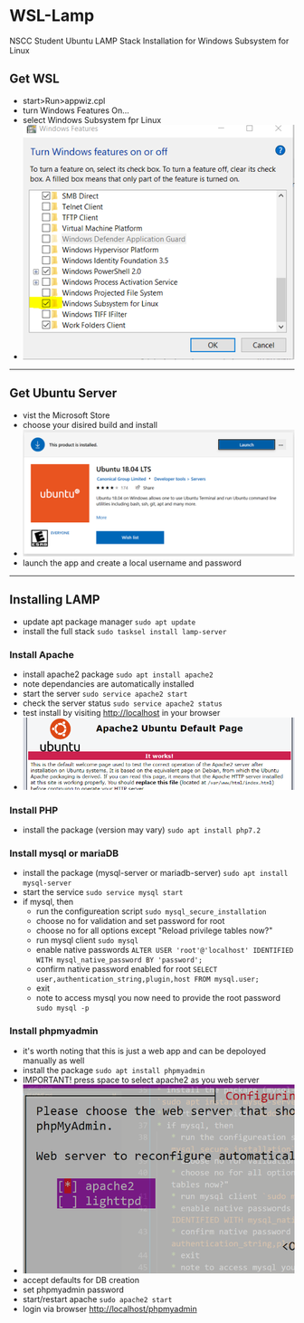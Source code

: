 # WSL-Lamp
 NSCC Student Ubuntu LAMP Stack Installation for Windows Subsystem for Linux

## Get WSL
* start>Run>appwiz.cpl
* turn Windows Features On...
* select Windows Subsystem fpr Linux
* ![Enable Feature](https://github.com/redmondmj/WSL-Lamp/blob/master/images/wsl-Install.PNG)

---

## Get Ubuntu Server
* vist the Microsoft Store
* choose your disired build and install
* ![Install App](https://github.com/redmondmj/WSL-Lamp/blob/master/images/store-Install.PNG)
* launch the app and create a local username and password

---

## Installing LAMP 
* update apt package manager `sudo apt update`
* install the full stack `sudo tasksel install lamp-server`
### Install Apache
* install apache2 package `sudo apt install apache2`
* note dependancies are automatically installed
* start the server `sudo service apache2 start`
* check the server status `sudo service apache2 status`
* test install by visiting [http://localhost](http://localhost) in your browser
* ![Install App](https://github.com/redmondmj/WSL-Lamp/blob/master/images/apache-Itworks.PNG)

### Install PHP
* install the package (version may vary) `sudo apt install php7.2`

### Install mysql or mariaDB
* install the package (mysql-server or mariadb-server) `sudo apt install mysql-server`
* start the service `sudo service mysql start`
* if mysql, then
   * run the configureation script `sudo mysql_secure_installation`
   * choose no for validation and set password for root
   * choose no for all options except "Reload privilege tables now?"
   * run mysql client `sudo mysql`
   * enable native passwords `ALTER USER 'root'@'localhost' IDENTIFIED WITH mysql_native_password BY 'password';`
   * confirm native password enabled for root `SELECT user,authentication_string,plugin,host FROM mysql.user;`
   * exit
   * note to access mysql you now need to provide the root password `sudo mysql -p`

### Install phpmyadmin
* it's worth noting that this is just a web app and can be depoloyed manually as well
* install the package `sudo apt install phpmyadmin`
* IMPORTANT! press space to select apache2 as you web server
* ![Configure phpmyadmin](https://github.com/redmondmj/WSL-Lamp/blob/master/images/config-phpmyadmin.PNG)
* accept defaults for DB creation
* set phpmyadmin password
* start/restart apache `sudo apache2 start`
* login via browser [http://localhost/phpmyadmin](http://localhost/phpmyadmin)

